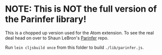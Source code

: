 # NOTE: This is NOT the full version of the Parinfer library!

This is a chopped up version used for the Atom extension. To see the real deal
head on over to Shaun LeBron's [Parinfer] repo.

Run `lein cljsbuild once` from this folder to build `./lib/parinfer.js`.

[Parinfer]:https://github.com/shaunlebron/parinfer

